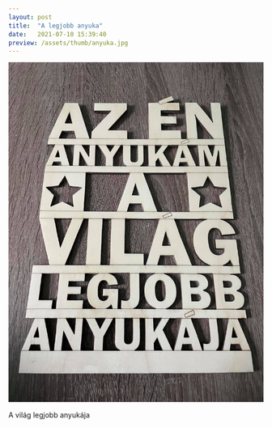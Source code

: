```yaml
---
layout: post
title:  "A legjobb anyuka"
date:   2021-07-10 15:39:40
preview: /assets/thumb/anyuka.jpg
---
```


![Anyuka](/assets/img/anyuka.jpg)

A világ legjobb anyukája
